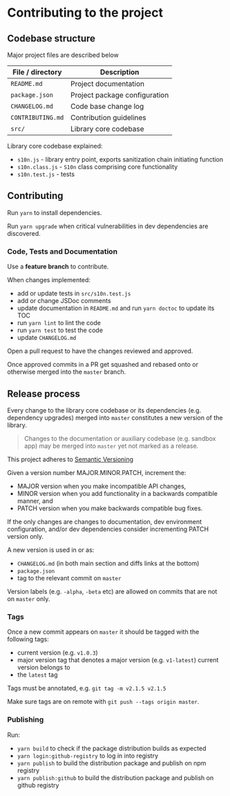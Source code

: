 # Contributing to the project

## Codebase structure

Major project files are described below

| File / directory  | Description                   |
| ----------------- | ----------------------------- |
| `README.md`       | Project documentation         |
| `package.json`    | Project package configuration |
| `CHANGELOG.md`    | Code base change log          |
| `CONTRIBUTING.md` | Contribution guidelines       |
| `src/`            | Library core codebase         |

Library core codebase explained:

- `s10n.js` - library entry point, exports sanitization
  chain initiating function
- `s10n.class.js` - `S10n` class comprising core functionality
- `s10n.test.js` - tests

## Contributing

Run `yarn` to install dependencies.

Run `yarn upgrade` when critical vulnerabilities
in dev dependencies are discovered.

### Code, Tests and Documentation

Use a **feature branch** to contribute.

When changes implemented:

- add or update tests in `src/s10n.test.js`
- add or change JSDoc comments
- update documentation in `README.md`
  and run `yarn doctoc` to update its TOC
- run `yarn lint` to lint the code
- run `yarn test` to test the code
- update `CHANGELOG.md`

Open a pull request to have the changes reviewed and approved.

Once approved commits in a PR get squashed and
rebased onto or otherwise merged into the `master` branch.

## Release process

Every change to the library core codebase
or its dependencies (e.g. dependency upgrades)
merged into `master` constitutes a new version
of the library.

> Changes to the documentation or auxiliary codebase
> (e.g. sandbox app) may be merged into `master`
> yet not marked as a release.

This project adheres to
[Semantic Versioning](http://semver.org/spec/v2.0.0.html)

Given a version number MAJOR.MINOR.PATCH, increment the:

- MAJOR version when you make incompatible API changes,
- MINOR version when you add functionality in a backwards compatible manner, and
- PATCH version when you make backwards compatible bug fixes.

If the only changes are changes to documentation,
dev environment configuration, and/or dev dependencies
consider incrementing PATCH version only.

A new version is used in or as:

- `CHANGELOG.md` (in both main section and diffs links at the bottom)
- `package.json`
- tag to the relevant commit on `master`

Version labels (e.g. `-alpha`, `-beta` etc) are allowed
on commits that are not on `master` only.

### Tags

Once a new commit appears on `master` it should be tagged
with the following tags:

- current version (e.g. `v1.0.3`)
- major version tag that denotes a major version (e.g. `v1-latest`)
  current version belongs to
- the `latest` tag

Tags must be annotated, e.g. `git tag -m v2.1.5 v2.1.5`

Make sure tags are on remote with `git push --tags origin master`.

### Publishing

Run:

- `yarn build` to check if the package distribution builds as expected
- `yarn login:github-registry` to log in into registry
- `yarn publish` to build the distribution package
  and publish on npm registry
- `yarn publish:github` to build the distribution package
  and publish on github registry
